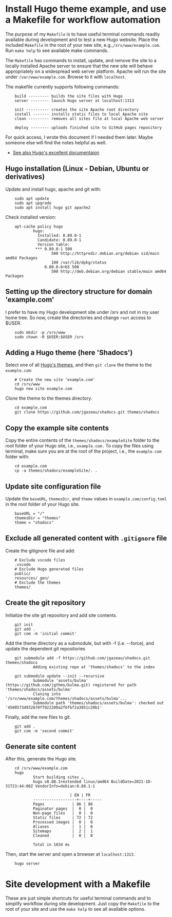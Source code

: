 # Install Hugo theme example, and use a Makefile for workflow automation

The purpose of my `Makefile` is to have useful terminal commands readily available during development
and to test a new Hugo website. Place the included `Makefile` in the root of your new site, 
e.g.,`/srv/www/example.com`. Run `make help` to see available make commands.

The `Makefile` has commands to install, update, and remove the site to a locally installed Apache server 
to ensure that the new site will behave appropriately on a widespread web server platform. 
Apache will run the site under `/var/www/example.com`. Browse to it with `localhost`.

The makefile currently supports following commands:

        build --------- builds the site files with Hugo
        server -------- launch Hugo server at localhost:1313

        init ---------- creates the site Apache root directory
        install ------- installs static files to local Apache site
        clean --------- removes all sites file at local Apache web server

        deploy -------- uploads finished site to GitHub pages repository

For quick access, I wrote this document if I needed them later. Maybe someone else will find the notes helpful as well.

- [See also Hugo's excellent documentaion](https://gohugo.io/documentation/)


## Hugo installation (Linux - Debian, Ubuntu or derivatives)

Update and install hugo, apache and git with:

        sudo apt update
        sudo apt upgrade
        sudo apt install hugo git apache2

Check installed version:

        apt-cache policy hugo
                hugo:
                  Installed: 0.89.0-1
                  Candidate: 0.89.0-1
                  Version table:
                 *** 0.89.0-1 500
                        500 http://httpredir.debian.org/debian sid/main amd64 Packages
                        100 /var/lib/dpkg/status
                     0.80.0-6+b5 500
                        500 http://deb.debian.org/debian stable/main amd64 Packages

## Setting up the directory structure for domain 'example.com'

I prefer to have my Hugo development site under /srv and not in my user home tree. 
So now, create the directories and change `root` access to $USER.

        sudo mkdir -p /srv/www
        sudo chown -R $USER:$USER /srv

## Adding a Hugo theme (here 'Shadocs')

Select one of all [Hugo's themes](https://themes.gohugo.io), and then `git clone` the theme to the `example.com`:

        # Create the new site 'example.com'
        cd /srv/www
        hugo new site example.com

Clone the theme to the themes directory.

        cd example.com
        git clone https://github.com/jgazeau/shadocs.git themes/shadocs

## Copy the example site contents

Copy the entire contents of the `themes/shadocs/exampleSite` folder to the root folder of your Hugo site, i.e., `example.com.` 
To copy the files using terminal, make sure you are at the root of the project, i.e., the `example.com` folder with:

        cd example.com
        cp -a themes/shadocs/exampleSite/. .

## Update site configuration file

Update the `baseURL`, `themesDir`, and `theme` values in `example.com/config.toml` in the root folder of your Hugo site.

        baseURL = "/"
        themesDir = "themes"
        theme = "shadocs"


## Exclude all generated content with `.gitignore` file

Create the gitignore file and add:

        # Exclude vscode files
        .vscode
        # Exclude Hugo generated files
        public/
        resources/_gen/
        # Exclude the themes
        themes/

## Create the git repository

Initialize the site git repository and add site contents.

        git init
        git add .  
        git com -m 'initial commit'

Add the theme directory as a submodule, but with -f (i.e. --force), and update the dependent git repositories

        git submodule add -f https://github.com/jgazeau/shadocs.git themes/shadocs
                Adding existing repo at 'themes/shadocs' to the index

        git submodule update --init --recursive
                Submodule 'assets/bulma' (https://github.com/jgthms/bulma.git) registered for path 'themes/shadocs/assets/bulma'
                Cloning into '/srv/www/example.com/themes/shadocs/assets/bulma'...
                Submodule path 'themes/shadocs/assets/bulma': checked out '4508573d932670ff922280a2f6fbf2a3851c20b1'

Finally, add the new files to git.

        git add .
        git com -m 'second commit'

## Generate site content

After this, generate the Hugo site.

        cd /srv/www/example.com
        hugo
                Start building sites … 
                hugo v0.88.1+extended linux/amd64 BuildDate=2021-10-31T23:44:00Z VendorInfo=debian:0.88.1-1

                                | EN | FR  
                -------------------+----+-----
                Pages            | 86 | 86  
                Paginator pages  |  0 |  0  
                Non-page files   |  0 |  0  
                Static files     | 72 | 72  
                Processed images |  0 |  0  
                Aliases          |  1 |  0  
                Sitemaps         |  2 |  1  
                Cleaned          |  0 |  0  

                Total in 1834 ms


Then, start the server and open a browser at `localhost:1313`.

        hugo server

# Site development with a Makefile

These are just simple shortcuts for useful terminal commands and to simplify workflow during site development.
Just copy the `Makefile` to the root of your site and use the `make help` to see all available options.

